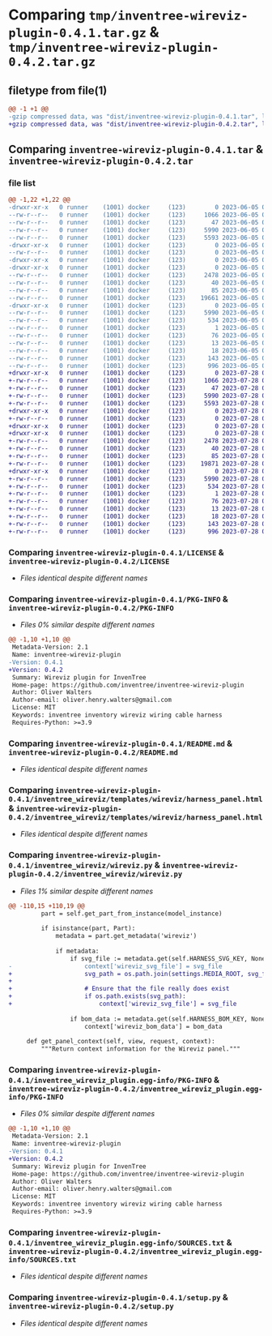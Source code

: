 # Comparing `tmp/inventree-wireviz-plugin-0.4.1.tar.gz` & `tmp/inventree-wireviz-plugin-0.4.2.tar.gz`

## filetype from file(1)

```diff
@@ -1 +1 @@
-gzip compressed data, was "dist/inventree-wireviz-plugin-0.4.1.tar", last modified: Mon Jun  5 03:41:08 2023, max compression
+gzip compressed data, was "dist/inventree-wireviz-plugin-0.4.2.tar", last modified: Fri Jul 28 03:37:50 2023, max compression
```

## Comparing `inventree-wireviz-plugin-0.4.1.tar` & `inventree-wireviz-plugin-0.4.2.tar`

### file list

```diff
@@ -1,22 +1,22 @@
-drwxr-xr-x   0 runner    (1001) docker     (123)        0 2023-06-05 03:41:08.000000 inventree-wireviz-plugin-0.4.1/
--rw-r--r--   0 runner    (1001) docker     (123)     1066 2023-06-05 03:40:57.000000 inventree-wireviz-plugin-0.4.1/LICENSE
--rw-r--r--   0 runner    (1001) docker     (123)       47 2023-06-05 03:40:57.000000 inventree-wireviz-plugin-0.4.1/MANIFEST.in
--rw-r--r--   0 runner    (1001) docker     (123)     5990 2023-06-05 03:41:08.000000 inventree-wireviz-plugin-0.4.1/PKG-INFO
--rw-r--r--   0 runner    (1001) docker     (123)     5593 2023-06-05 03:40:57.000000 inventree-wireviz-plugin-0.4.1/README.md
-drwxr-xr-x   0 runner    (1001) docker     (123)        0 2023-06-05 03:41:08.000000 inventree-wireviz-plugin-0.4.1/inventree_wireviz/
--rw-r--r--   0 runner    (1001) docker     (123)        0 2023-06-05 03:40:57.000000 inventree-wireviz-plugin-0.4.1/inventree_wireviz/__init__.py
-drwxr-xr-x   0 runner    (1001) docker     (123)        0 2023-06-05 03:41:08.000000 inventree-wireviz-plugin-0.4.1/inventree_wireviz/templates/
-drwxr-xr-x   0 runner    (1001) docker     (123)        0 2023-06-05 03:41:08.000000 inventree-wireviz-plugin-0.4.1/inventree_wireviz/templates/wireviz/
--rw-r--r--   0 runner    (1001) docker     (123)     2478 2023-06-05 03:40:57.000000 inventree-wireviz-plugin-0.4.1/inventree_wireviz/templates/wireviz/harness_panel.html
--rw-r--r--   0 runner    (1001) docker     (123)       40 2023-06-05 03:40:57.000000 inventree-wireviz-plugin-0.4.1/inventree_wireviz/templates/wireviz/harness_panel.js
--rw-r--r--   0 runner    (1001) docker     (123)       85 2023-06-05 03:40:57.000000 inventree-wireviz-plugin-0.4.1/inventree_wireviz/version.py
--rw-r--r--   0 runner    (1001) docker     (123)    19661 2023-06-05 03:40:57.000000 inventree-wireviz-plugin-0.4.1/inventree_wireviz/wireviz.py
-drwxr-xr-x   0 runner    (1001) docker     (123)        0 2023-06-05 03:41:08.000000 inventree-wireviz-plugin-0.4.1/inventree_wireviz_plugin.egg-info/
--rw-r--r--   0 runner    (1001) docker     (123)     5990 2023-06-05 03:41:08.000000 inventree-wireviz-plugin-0.4.1/inventree_wireviz_plugin.egg-info/PKG-INFO
--rw-r--r--   0 runner    (1001) docker     (123)      534 2023-06-05 03:41:08.000000 inventree-wireviz-plugin-0.4.1/inventree_wireviz_plugin.egg-info/SOURCES.txt
--rw-r--r--   0 runner    (1001) docker     (123)        1 2023-06-05 03:41:08.000000 inventree-wireviz-plugin-0.4.1/inventree_wireviz_plugin.egg-info/dependency_links.txt
--rw-r--r--   0 runner    (1001) docker     (123)       76 2023-06-05 03:41:08.000000 inventree-wireviz-plugin-0.4.1/inventree_wireviz_plugin.egg-info/entry_points.txt
--rw-r--r--   0 runner    (1001) docker     (123)       13 2023-06-05 03:41:08.000000 inventree-wireviz-plugin-0.4.1/inventree_wireviz_plugin.egg-info/requires.txt
--rw-r--r--   0 runner    (1001) docker     (123)       18 2023-06-05 03:41:08.000000 inventree-wireviz-plugin-0.4.1/inventree_wireviz_plugin.egg-info/top_level.txt
--rw-r--r--   0 runner    (1001) docker     (123)      143 2023-06-05 03:41:08.000000 inventree-wireviz-plugin-0.4.1/setup.cfg
--rw-r--r--   0 runner    (1001) docker     (123)      996 2023-06-05 03:40:57.000000 inventree-wireviz-plugin-0.4.1/setup.py
+drwxr-xr-x   0 runner    (1001) docker     (123)        0 2023-07-28 03:37:50.000000 inventree-wireviz-plugin-0.4.2/
+-rw-r--r--   0 runner    (1001) docker     (123)     1066 2023-07-28 03:37:38.000000 inventree-wireviz-plugin-0.4.2/LICENSE
+-rw-r--r--   0 runner    (1001) docker     (123)       47 2023-07-28 03:37:38.000000 inventree-wireviz-plugin-0.4.2/MANIFEST.in
+-rw-r--r--   0 runner    (1001) docker     (123)     5990 2023-07-28 03:37:50.000000 inventree-wireviz-plugin-0.4.2/PKG-INFO
+-rw-r--r--   0 runner    (1001) docker     (123)     5593 2023-07-28 03:37:38.000000 inventree-wireviz-plugin-0.4.2/README.md
+drwxr-xr-x   0 runner    (1001) docker     (123)        0 2023-07-28 03:37:50.000000 inventree-wireviz-plugin-0.4.2/inventree_wireviz/
+-rw-r--r--   0 runner    (1001) docker     (123)        0 2023-07-28 03:37:38.000000 inventree-wireviz-plugin-0.4.2/inventree_wireviz/__init__.py
+drwxr-xr-x   0 runner    (1001) docker     (123)        0 2023-07-28 03:37:50.000000 inventree-wireviz-plugin-0.4.2/inventree_wireviz/templates/
+drwxr-xr-x   0 runner    (1001) docker     (123)        0 2023-07-28 03:37:50.000000 inventree-wireviz-plugin-0.4.2/inventree_wireviz/templates/wireviz/
+-rw-r--r--   0 runner    (1001) docker     (123)     2478 2023-07-28 03:37:38.000000 inventree-wireviz-plugin-0.4.2/inventree_wireviz/templates/wireviz/harness_panel.html
+-rw-r--r--   0 runner    (1001) docker     (123)       40 2023-07-28 03:37:38.000000 inventree-wireviz-plugin-0.4.2/inventree_wireviz/templates/wireviz/harness_panel.js
+-rw-r--r--   0 runner    (1001) docker     (123)       85 2023-07-28 03:37:38.000000 inventree-wireviz-plugin-0.4.2/inventree_wireviz/version.py
+-rw-r--r--   0 runner    (1001) docker     (123)    19871 2023-07-28 03:37:38.000000 inventree-wireviz-plugin-0.4.2/inventree_wireviz/wireviz.py
+drwxr-xr-x   0 runner    (1001) docker     (123)        0 2023-07-28 03:37:50.000000 inventree-wireviz-plugin-0.4.2/inventree_wireviz_plugin.egg-info/
+-rw-r--r--   0 runner    (1001) docker     (123)     5990 2023-07-28 03:37:50.000000 inventree-wireviz-plugin-0.4.2/inventree_wireviz_plugin.egg-info/PKG-INFO
+-rw-r--r--   0 runner    (1001) docker     (123)      534 2023-07-28 03:37:50.000000 inventree-wireviz-plugin-0.4.2/inventree_wireviz_plugin.egg-info/SOURCES.txt
+-rw-r--r--   0 runner    (1001) docker     (123)        1 2023-07-28 03:37:50.000000 inventree-wireviz-plugin-0.4.2/inventree_wireviz_plugin.egg-info/dependency_links.txt
+-rw-r--r--   0 runner    (1001) docker     (123)       76 2023-07-28 03:37:50.000000 inventree-wireviz-plugin-0.4.2/inventree_wireviz_plugin.egg-info/entry_points.txt
+-rw-r--r--   0 runner    (1001) docker     (123)       13 2023-07-28 03:37:50.000000 inventree-wireviz-plugin-0.4.2/inventree_wireviz_plugin.egg-info/requires.txt
+-rw-r--r--   0 runner    (1001) docker     (123)       18 2023-07-28 03:37:50.000000 inventree-wireviz-plugin-0.4.2/inventree_wireviz_plugin.egg-info/top_level.txt
+-rw-r--r--   0 runner    (1001) docker     (123)      143 2023-07-28 03:37:50.000000 inventree-wireviz-plugin-0.4.2/setup.cfg
+-rw-r--r--   0 runner    (1001) docker     (123)      996 2023-07-28 03:37:38.000000 inventree-wireviz-plugin-0.4.2/setup.py
```

### Comparing `inventree-wireviz-plugin-0.4.1/LICENSE` & `inventree-wireviz-plugin-0.4.2/LICENSE`

 * *Files identical despite different names*

### Comparing `inventree-wireviz-plugin-0.4.1/PKG-INFO` & `inventree-wireviz-plugin-0.4.2/PKG-INFO`

 * *Files 0% similar despite different names*

```diff
@@ -1,10 +1,10 @@
 Metadata-Version: 2.1
 Name: inventree-wireviz-plugin
-Version: 0.4.1
+Version: 0.4.2
 Summary: Wireviz plugin for InvenTree
 Home-page: https://github.com/inventree/inventree-wireviz-plugin
 Author: Oliver Walters
 Author-email: oliver.henry.walters@gmail.com
 License: MIT
 Keywords: inventree inventory wireviz wiring cable harness
 Requires-Python: >=3.9
```

### Comparing `inventree-wireviz-plugin-0.4.1/README.md` & `inventree-wireviz-plugin-0.4.2/README.md`

 * *Files identical despite different names*

### Comparing `inventree-wireviz-plugin-0.4.1/inventree_wireviz/templates/wireviz/harness_panel.html` & `inventree-wireviz-plugin-0.4.2/inventree_wireviz/templates/wireviz/harness_panel.html`

 * *Files identical despite different names*

### Comparing `inventree-wireviz-plugin-0.4.1/inventree_wireviz/wireviz.py` & `inventree-wireviz-plugin-0.4.2/inventree_wireviz/wireviz.py`

 * *Files 1% similar despite different names*

```diff
@@ -110,15 +110,19 @@
         part = self.get_part_from_instance(model_instance)
 
         if isinstance(part, Part):
             metadata = part.get_metadata('wireviz')
 
             if metadata:
                 if svg_file := metadata.get(self.HARNESS_SVG_KEY, None):
-                    context['wireviz_svg_file'] = svg_file
+                    svg_path = os.path.join(settings.MEDIA_ROOT, svg_file)
+                    
+                    # Ensure that the file really does exist
+                    if os.path.exists(svg_path):
+                        context['wireviz_svg_file'] = svg_file
 
                 if bom_data := metadata.get(self.HARNESS_BOM_KEY, None):
                     context['wireviz_bom_data'] = bom_data
 
     def get_panel_context(self, view, request, context):
         """Return context information for the Wireviz panel."""
```

### Comparing `inventree-wireviz-plugin-0.4.1/inventree_wireviz_plugin.egg-info/PKG-INFO` & `inventree-wireviz-plugin-0.4.2/inventree_wireviz_plugin.egg-info/PKG-INFO`

 * *Files 0% similar despite different names*

```diff
@@ -1,10 +1,10 @@
 Metadata-Version: 2.1
 Name: inventree-wireviz-plugin
-Version: 0.4.1
+Version: 0.4.2
 Summary: Wireviz plugin for InvenTree
 Home-page: https://github.com/inventree/inventree-wireviz-plugin
 Author: Oliver Walters
 Author-email: oliver.henry.walters@gmail.com
 License: MIT
 Keywords: inventree inventory wireviz wiring cable harness
 Requires-Python: >=3.9
```

### Comparing `inventree-wireviz-plugin-0.4.1/inventree_wireviz_plugin.egg-info/SOURCES.txt` & `inventree-wireviz-plugin-0.4.2/inventree_wireviz_plugin.egg-info/SOURCES.txt`

 * *Files identical despite different names*

### Comparing `inventree-wireviz-plugin-0.4.1/setup.py` & `inventree-wireviz-plugin-0.4.2/setup.py`

 * *Files identical despite different names*

